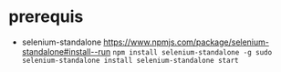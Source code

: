 # prerequis

- selenium-standalone https://www.npmjs.com/package/selenium-standalone#install--run
`npm install selenium-standalone -g
sudo selenium-standalone install
selenium-standalone start
`
